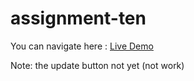 # assignment-ten

You can navigate here : [Live Demo](https://assignment-ten-khaki.vercel.app/)

Note: the update button not yet (not work)
